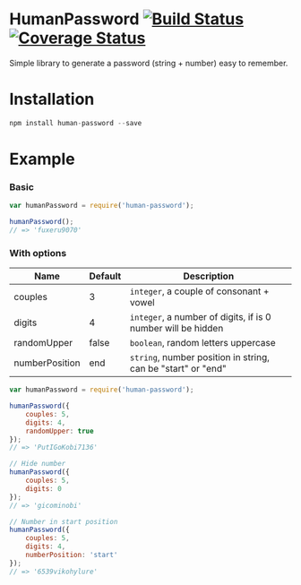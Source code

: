 # HumanPassword [![Build Status](https://travis-ci.org/fabioricali/HumanPassword.svg?branch=master)](https://travis-ci.org/fabioricali/HumanPassword) [![Coverage Status](https://coveralls.io/repos/github/fabioricali/HumanPassword/badge.svg)](https://coveralls.io/github/fabioricali/HumanPassword)
Simple library to generate a password (string + number) easy to remember.

# Installation

```javascript
npm install human-password --save
```

# Example
### Basic
```javascript
var humanPassword = require('human-password');

humanPassword();
// => 'fuxeru9070'
```

### With options

Name | Default | Description
-|-|-
couples | 3 | `integer`, a couple of consonant + vowel
digits | 4 | `integer`, a number of digits, if is 0 number will be hidden
randomUpper | false | `boolean`, random letters uppercase
numberPosition | end | `string`, number position in string, can be "start" or "end"

```javascript
var humanPassword = require('human-password');

humanPassword({
    couples: 5,
    digits: 4,
    randomUpper: true
});
// => 'PutIGoKobi7136'

// Hide number
humanPassword({
    couples: 5,
    digits: 0
});
// => 'gicominobi'

// Number in start position
humanPassword({
    couples: 5,
    digits: 4,
    numberPosition: 'start'
});
// => '6539vikohylure'
```